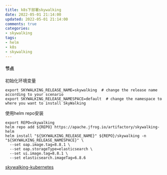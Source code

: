 ```yaml
---
title: k8s下部署skywalking
date: 2022-05-01 21:14:00
updated: 2022-05-01 21:14:00
comments: true
categories:
- skywalking
tags:
- helm
- k8s
- skywalking
---
```


#### 节点

初始化环境变量

```shell script
export SKYWALKING_RELEASE_NAME=skywalking  # change the release name according to your scenario
export SKYWALKING_RELEASE_NAMESPACE=default  # change the namespace to where you want to install SkyWalking
```

使用helm repo安装

```shell script
export REPO=skywalking
helm repo add ${REPO} https://apache.jfrog.io/artifactory/skywalking-helm                                
helm install "${SKYWALKING_RELEASE_NAME}" ${REPO}/skywalking -n "${SKYWALKING_RELEASE_NAMESPACE}" \
  --set oap.image.tag=8.8.1 \
  --set oap.storageType=elasticsearch \
  --set ui.image.tag=8.8.1 \
  --set elasticsearch.imageTag=6.8.6
```



[skywalking-kubernetes](https://github.com/apache/skywalking-kubernetes)
